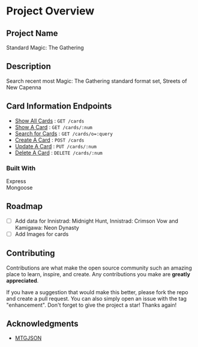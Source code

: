 # Project Overview

## Project Name

Standard Magic: The Gathering 

## Description

Search recent most Magic: The Gathering standard format set, Streets of New Capenna

## Card Information Endpoints

* [Show All Cards](docs/get.md#show-all-cards) : `GET /cards`
* [Show A Card](docs/get.md#show-a-card) : `GET /cards/:num`
* [Search for Cards](docs/get.md#search-for-text-on-card) : `GET /cards/o=:query`
* [Create A Card](docs/post.md#create-a-new-card) : `POST /cards`
* [Update A Card](docs/put.md) : `PUT /cards/:num`
* [Delete A Card](docs/delete.md) : `DELETE /cards/:num`

### Built With
Express<br>
Mongoose

## Roadmap
- [ ] Add data for Innistrad: Midnight Hunt,  Innistrad: Crimson Vow and  Kamigawa: Neon Dynasty
- [ ] Add Images for cards

## Contributing

Contributions are what make the open source community such an amazing place to learn, inspire, and create. Any contributions you make are **greatly appreciated**.

If you have a suggestion that would make this better, please fork the repo and create a pull request. You can also simply open an issue with the tag "enhancement".
Don't forget to give the project a star! Thanks again!

## Acknowledgments

* [MTGJSON](https://mtgjson.com/)

